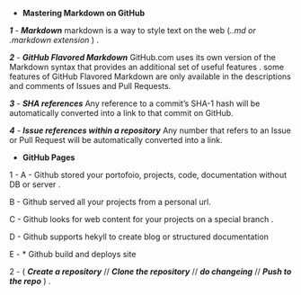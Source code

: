  - **Mastering Markdown on GitHub**

***1*** - ***Markdown***
 markdown is a way to style text on the web (*..md or .markdown extension* ) .

***2*** - ***GitHub Flavored Markdown***
GitHub.com uses its own version of the Markdown syntax that provides an additional set of useful features .
some features of GitHub Flavored Markdown are only available in the descriptions and comments of Issues and Pull Requests.

***3*** - ***SHA references***
Any reference to a commit’s SHA-1 hash will be automatically converted into a link to that commit on GitHub.

***4*** - ***Issue references within a repository***
Any number that refers to an Issue or Pull Request will be automatically converted into a link.

- **GitHub Pages**   

1 -
 A - Github stored your portofoio, projects, code, documentation without DB or server .

 B -  Github served all your projects from a personal url.
 
 C -  Github looks for web content for your projects on a special branch . 

 D -  Github supports hekyll to create blog or structured documentation

 E - * Github build and deploys site

2 - ( ***Create a repository***
// ***Clone the repository*** // ***do changeing*** // ***Push to the repo*** ) . 






